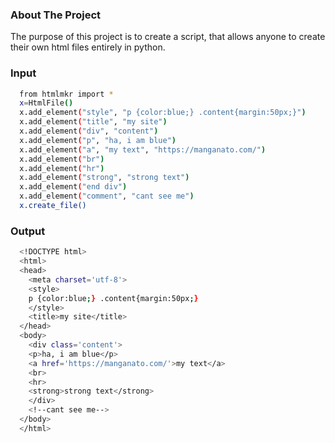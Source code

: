 ### About The Project
The purpose of this project is to create a script, that allows anyone to create their own html files entirely in python.

### Input
```sh
  from htmlmkr import *
  x=HtmlFile()
  x.add_element("style", "p {color:blue;} .content{margin:50px;}")
  x.add_element("title", "my site")
  x.add_element("div", "content")
  x.add_element("p", "ha, i am blue")
  x.add_element("a", "my text", "https://manganato.com/")
  x.add_element("br")
  x.add_element("hr")
  x.add_element("strong", "strong text")
  x.add_element("end div")
  x.add_element("comment", "cant see me")
  x.create_file()
```

### Output
```sh
  <!DOCTYPE html>
  <html>
  <head>
    <meta charset='utf-8'>
    <style>
    p {color:blue;} .content{margin:50px;}
    </style>
    <title>my site</title>
  </head>
  <body>
    <div class='content'>
    <p>ha, i am blue</p>
    <a href='https://manganato.com/'>my text</a>
    <br>
    <hr>
    <strong>strong text</strong>
    </div>
    <!--cant see me-->
  </body>
  </html>
```
